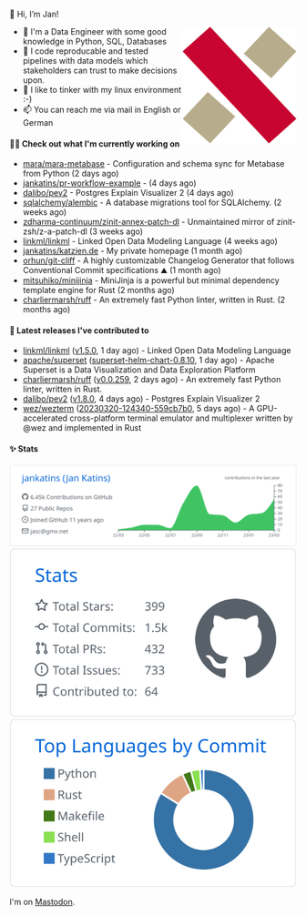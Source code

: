 👋 Hi, I’m Jan!

<img align="right" src="https://raw.githubusercontent.com/kreuzwerkerbot/kreuzwerkerbot/master/assets/xw.png" width="200">

- 🌱 I'm a Data Engineer with some good knowledge in Python, SQL, Databases
- 💪 I code reproducable and tested pipelines with data models which stakeholders can trust to make decisions upon.
- 💞️ I like to tinker with my linux environment :-)
- 📫 You can reach me via mail in English or German

#### 👩‍💻 Check out what I'm currently working on

- [mara/mara-metabase](https://github.com/mara/mara-metabase) - Configuration and schema sync for Metabase from Python (2 days ago)
- [jankatins/pr-workflow-example](https://github.com/jankatins/pr-workflow-example) -  (4 days ago)
- [dalibo/pev2](https://github.com/dalibo/pev2) - Postgres Explain Visualizer 2 (4 days ago)
- [sqlalchemy/alembic](https://github.com/sqlalchemy/alembic) - A database migrations tool for SQLAlchemy. (2 weeks ago)
- [zdharma-continuum/zinit-annex-patch-dl](https://github.com/zdharma-continuum/zinit-annex-patch-dl) - Unmaintained mirror of zinit-zsh/z-a-patch-dl (3 weeks ago)
- [linkml/linkml](https://github.com/linkml/linkml) - Linked Open Data Modeling Language (4 weeks ago)
- [jankatins/katzien.de](https://github.com/jankatins/katzien.de) - My private homepage (1 month ago)
- [orhun/git-cliff](https://github.com/orhun/git-cliff) - A highly customizable Changelog Generator that follows Conventional Commit specifications ⛰️  (1 month ago)
- [mitsuhiko/minijinja](https://github.com/mitsuhiko/minijinja) - MiniJinja is a powerful but minimal dependency template engine for Rust (2 months ago)
- [charliermarsh/ruff](https://github.com/charliermarsh/ruff) - An extremely fast Python linter, written in Rust. (2 months ago)

#### 🔭 Latest releases I've contributed to

- [linkml/linkml](https://github.com/linkml/linkml) ([v1.5.0](https://github.com/linkml/linkml/releases/tag/v1.5.0), 1 day ago) - Linked Open Data Modeling Language
- [apache/superset](https://github.com/apache/superset) ([superset-helm-chart-0.8.10](https://github.com/apache/superset/releases/tag/superset-helm-chart-0.8.10), 1 day ago) - Apache Superset is a Data Visualization and Data Exploration Platform
- [charliermarsh/ruff](https://github.com/charliermarsh/ruff) ([v0.0.259](https://github.com/charliermarsh/ruff/releases/tag/v0.0.259), 2 days ago) - An extremely fast Python linter, written in Rust.
- [dalibo/pev2](https://github.com/dalibo/pev2) ([v1.8.0](https://github.com/dalibo/pev2/releases/tag/v1.8.0), 4 days ago) - Postgres Explain Visualizer 2
- [wez/wezterm](https://github.com/wez/wezterm) ([20230320-124340-559cb7b0](https://github.com/wez/wezterm/releases/tag/20230320-124340-559cb7b0), 5 days ago) - A GPU-accelerated cross-platform terminal emulator and multiplexer written by @wez and implemented in Rust


#### ✨ Stats

  [![](https://raw.githubusercontent.com/jankatins/jankatins/master/profile-summary-card-output/github/0-profile-details.svg)](https://github.com/vn7n24fzkq/github-profile-summary-cards)
  [![](https://raw.githubusercontent.com/jankatins/jankatins/master/profile-summary-card-output/github/3-stats.svg)](https://github.com/vn7n24fzkq/github-profile-summary-cards)
  [![](https://raw.githubusercontent.com/jankatins/jankatins/master/profile-summary-card-output/github/2-most-commit-language.svg)](https://github.com/vn7n24fzkq/github-profile-summary-cards)

I'm on <a rel="me" href="https://fosstodon.org/@jankatins">Mastodon</a>.
